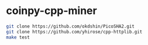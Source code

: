 # coinpy-cpp-miner

```bash
git clone https://github.com/okdshin/PicoSHA2.git
git clone https://github.com/yhirose/cpp-httplib.git
make test
```
